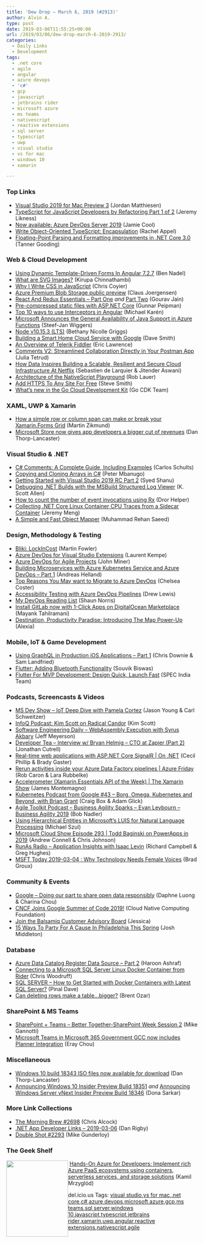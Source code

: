 ```yaml
---
title: 'Dew Drop – March 6, 2019 (#2913)'
author: Alvin A.
type: post
date: 2019-03-06T11:55:25+00:00
url: /2019/03/06/dew-drop-march-6-2019-2913/
categories:
  - Daily Links
  - Development
tags:
  - .net core
  - agile
  - angular
  - azure devops
  - 'c#'
  - gcp
  - javascript
  - jetbrains rider
  - microsoft azure
  - ms teams
  - nativescript
  - reactive extensions
  - sql server
  - typescript
  - uwp
  - visual studio
  - vs for mac
  - windows 10
  - xamarin

---
```

### <a name="top"></a>Top Links

  * <a href="https://devblogs.microsoft.com/visualstudio/visual-studio-2019-for-mac-preview-3/" target="_blank" rel="noopener noreferrer">Visual Studio 2019 for Mac Preview 3</a> (Jordan Matthiesen)
  * <a href="https://blog.jeremylikness.com/typescript-for-javascript-developers-by-refactoring-part-1-of-2-1c3f97115b1f?source=rss----f5c09f3c73f4---4" target="_blank" rel="noopener noreferrer">TypeScript for JavaScript Developers by Refactoring Part 1 of 2</a> (Jeremy Likness)
  * <a href="https://azure.microsoft.com/blog/now-available-azure-devops-server-2019/" target="_blank" rel="noopener noreferrer">Now available: Azure DevOps Server 2019</a> (Jamie Cool)
  * <a href="https://blog.jetbrains.com/webstorm/2019/03/write-object-oriented-typescript-encapsulation/" target="_blank" rel="noopener noreferrer">Write Object-Oriented TypeScript: Encapsulation</a> (Rachel Appel)
  * <a href="https://devblogs.microsoft.com/dotnet/floating-point-parsing-and-formatting-improvements-in-net-core-3-0/" target="_blank" rel="noopener noreferrer">Floating-Point Parsing and Formatting improvements in .NET Core 3.0</a> (Tanner Gooding)



### <a name="web"></a>Web & Cloud Development

  * <a href="https://www.bennadel.com/blog/3578-using-dynamic-template-driven-forms-in-angular-7-2-7.htm" target="_blank" rel="noopener noreferrer">Using Dynamic Template-Driven Forms In Angular 7.2.7</a> (Ben Nadel)
  * <a href="https://www.kirupa.com/tricks/svg_101.htm" target="_blank" rel="noopener noreferrer">What are SVG Images?</a> (Kirupa Chinnathambi)
  * <a href="https://mxstbr.com/thoughts/css-in-js/" target="_blank" rel="noopener noreferrer">Why I Write CSS in JavaScript</a> (Chris Coyier)
  * <a href="https://azure.microsoft.com/blog/azure-premium-blob-storage-public-preview/" target="_blank" rel="noopener noreferrer">Azure Premium Blob Storage public preview</a> (Claus Joergensen)
  * <a href="https://www.c-sharpcorner.com/article/react-and-redux-essentials-part-one2/" target="_blank" rel="noopener noreferrer">React And Redux Essentials &#8211; Part One</a> _and_ <a href="https://www.c-sharpcorner.com/article/react-and-redux-essentials-part-two/" target="_blank" rel="noopener noreferrer">Part Two</a> (Gourav Jain)
  * <a href="https://gunnarpeipman.com/aspnet/pre-compressed-files/" target="_blank" rel="noopener noreferrer">Pre-compressed static files with ASP.NET Core</a> (Gunnar Peipman)
  * <a href="https://blog.angularindepth.com/top-10-ways-to-use-interceptors-in-angular-db450f8a62d6?source=rss----e5ed704095b---4" target="_blank" rel="noopener noreferrer">Top 10 ways to use Interceptors in Angular</a> (Michael Karén)
  * <a href="https://www.infoq.com/news/2019/03/azure-functions-java-support-ga?utm_campaign=infoq_content&utm_source=infoq&utm_medium=feed&utm_term=global" target="_blank" rel="noopener noreferrer">Microsoft Announces the General Availability of Java Support in Azure Functions</a> (Steef-Jan Wiggers)
  * <a href="https://nodejs.org/en/blog/release/v10.15.3" target="_blank" rel="noopener noreferrer">Node v10.15.3 (LTS)</a> (Bethany Nicolle Griggs)
  * <a href="https://medium.com/google-developers/building-a-smart-home-cloud-service-with-google-1ee436ac5a03?source=rss----2e5ce7f173a5---4" target="_blank" rel="noopener noreferrer">Building a Smart Home Cloud Service with Google</a> (Dave Smith)
  * <a href="https://www.telerik.com/blogs/an-overview-of-telerik-fiddler" target="_blank" rel="noopener noreferrer">An Overview of Telerik Fiddler</a> (Eric Lawrence)
  * <a href="https://blog.getpostman.com/2019/02/14/comments-v2-streamlined-collaboration-directly-in-your-postman-app/" target="_blank" rel="noopener noreferrer">Comments V2: Streamlined Collaboration Directly in Your Postman App</a> (Julia Tetrud)
  * <a href="https://medium.com/netflix-techblog/how-data-inspires-building-a-scalable-resilient-and-secure-cloud-infrastructure-at-netflix-c14ea9f2d00c?source=rss----2615bd06b42e---4" target="_blank" rel="noopener noreferrer">How Data Inspires Building a Scalable, Resilient and Secure Cloud Infrastructure At Netflix</a> (Sebastien de Larquier & Jitender Aswani)
  * <a href="https://www.nativescript.org/blog/architecture-of-the-nativescript-playground" target="_blank" rel="noopener noreferrer">Architecture of the NativeScript Playground</a> (Rob Lauer)
  * <a href="https://ardalis.com/add-https-to-any-site-for-free" target="_blank" rel="noopener noreferrer">Add HTTPS To Any Site For Free</a> (Steve Smith)
  * <a href="https://blog.golang.org/gcdk-whats-new-in-march-2019" target="_blank" rel="noopener noreferrer">What&#8217;s new in the Go Cloud Development Kit</a> (Go CDK Team)



### <a name="silverlight"></a>XAML, UWP & Xamarin

  * <a href="https://blog.mzikmund.com/2019/03/how-a-simple-row-or-column-span-break-grid/" target="_blank" rel="noopener noreferrer">How a simple row or column span can make or break your Xamarin.Forms Grid</a> (Martin Zikmund)
  * <a href="http://feedproxy.google.com/~r/wmexperts/~3/PeHp5Ocgq3U/microsoft-store-now-gives-app-developers-bigger-cut-revenue" target="_blank" rel="noopener noreferrer">Microsoft Store now gives app developers a bigger cut of revenues</a> (Dan Thorp-Lancaster)



### <a name="dotnet"></a>Visual Studio & .NET

  * <a href="http://feedproxy.google.com/~r/SubMain/~3/1Z7EKoeeAj0/" target="_blank" rel="noopener noreferrer">C# Comments: A Complete Guide, Including Examples</a> (Carlos Schults)
  * <a href="https://www.telerik.com/blogs/copying-and-cloning-arrays-in-c" target="_blank" rel="noopener noreferrer">Copying and Cloning Arrays in C#</a> (Peter Mbanugo)
  * <a href="https://www.codeproject.com/Articles/1279055/Getting-Started-with-Visual-Studio-2019-RC-Part-2" target="_blank" rel="noopener noreferrer">Getting Started with Visual Studio 2019 RC Part 2</a> (Syed Shanu)
  * <a href="http://odetocode.com/blogs/scott/archive/2019/03/05/debugging-net-builds-with-the-msbuild-structured-log-viewer.aspx" target="_blank" rel="noopener noreferrer">Debugging .NET Builds with the MSBuild Structured Log Viewer</a> (K. Scott Allen)
  * <a href="https://helpercode.com/2019/03/06/how-to-count-the-number-of-event-invocations-using-rx/" target="_blank" rel="noopener noreferrer">How to count the number of event invocations using Rx</a> (Dror Helper)
  * <a href="https://devblogs.microsoft.com/dotnet/collecting-net-core-linux-container-cpu-traces-from-a-sidecar-container/" target="_blank" rel="noopener noreferrer">Collecting .NET Core Linux Container CPU Traces from a Sidecar Container</a> (Jeremy Meng)
  * <a href="https://rehansaeed.com/a-simple-and-fast-object-mapper/" target="_blank" rel="noopener noreferrer">A Simple and Fast Object Mapper</a> (Muhammad Rehan Saeed)



### <a name="design"></a>Design, Methodology & Testing

  * <a href="https://martinfowler.com/bliki/LockInCost.html" target="_blank" rel="noopener noreferrer">Bliki: LockInCost</a> (Martin Fowler)
  * <a href="http://feedproxy.google.com/~r/laurentkempe/~3/W_j6brx5Hfg/" target="_blank" rel="noopener noreferrer">Azure DevOps for Visual Studio Extensions</a> (Laurent Kempe)
  * <a href="http://feedproxy.google.com/~r/MSSQLTips-LatestSqlServerTips/~3/7r-BBr6O4kI/" target="_blank" rel="noopener noreferrer">Azure DevOps for Agile Projects</a> (John Miner)
  * <a href="https://techcommunity.microsoft.com/t5/Azure-Developer-Community-Blog/Building-Microservices-with-Azure-Kubernetes-Service-and-Azure/ba-p/356402" target="_blank" rel="noopener noreferrer">Building Microservices with Azure Kubernetes Service and Azure DevOps &#8211; Part 1</a> (Andreas Helland)
  * <a href="https://www.nebbiatech.com/2019/03/05/top-reasons-you-may-want-to-migrate-to-azure-devops/" target="_blank" rel="noopener noreferrer">Top Reasons You May want to Migrate to Azure DevOps</a> (Chelsea Coster)
  * <a href="https://devblogs.microsoft.com/premier-developer/accessibility-testing-with-azure-devops-pipelines/" target="_blank" rel="noopener noreferrer">Accessibility Testing with Azure DevOps Pipelines</a> (Drew Lewis)
  * <a href="https://content.pivotal.io/home-page/my-devops-reading-list" target="_blank" rel="noopener noreferrer">My DevOps Reading List</a> (Shaun Norris)
  * <a href="https://about.gitlab.com/2019/03/05/digitalocean-marketplace/" target="_blank" rel="noopener noreferrer">Install GitLab now with 1-Click Apps on DigitalOcean Marketplace</a> (Mayank Tahilramani)
  * <a href="https://blog.trello.com/map-power-up" target="_blank" rel="noopener noreferrer">Destination, Productivity Paradise: Introducing The Map Power-Up</a> (Alexia)



### <a name="mobile"></a>Mobile, IoT & Game Development

  * <a href="https://www.bignerdranch.com/blog/using-graphql-in-production-ios-applications-part-1/" target="_blank" rel="noopener noreferrer">Using GraphQL in Production iOS Applications &#8211; Part 1</a> (Chris Downie & Sam Landfried)
  * <a href="https://medium.com/flutter-community/flutter-adding-bluetooth-functionality-1b9715ccc698?source=rss----86fb29d7cc6a---4" target="_blank" rel="noopener noreferrer">Flutter: Adding Bluetooth Functionality</a> (Souvik Biswas)
  * <a href="https://hackernoon.com/flutter-for-mvp-development-design-quick-launch-fast-3c6d2e7f3bf8?source=rss----3a8144eabfe3---4" target="_blank" rel="noopener noreferrer">Flutter For MVP Development: Design Quick, Launch Fast</a> (SPEC India Team)



### <a name="podcasts"></a>Podcasts, Screencasts & Videos

  * <a href="http://msdevshow.com/2019/03/iot-deep-dive-with-pamela-cortez/" target="_blank" rel="noopener noreferrer">MS Dev Show &#8211; IoT Deep Dive with Pamela Cortez</a> (Jason Young & Carl Schweitzer)
  * <a href="https://www.infoq.com/podcasts/radical-candor?utm_campaign=infoq_content&utm_source=infoq&utm_medium=feed&utm_term=global" target="_blank" rel="noopener noreferrer">InfoQ Podcast: Kim Scott on Radical Candor</a> (Kim Scott)
  * <a href="https://softwareengineeringdaily.com/2019/03/06/webassembly-execution-with-syrus-akbary/" target="_blank" rel="noopener noreferrer">Software Engineering Daily &#8211; WebAssembly Execution with Syrus Akbary</a> (Jeff Meyerson)
  * <a href="http://developertea.simplecast.fm/ee95c7c9" target="_blank" rel="noopener noreferrer">Developer Tea &#8211; Interview w/ Bryan Helmig &#8211; CTO at Zapier (Part 2)</a> (Jonathan Cutrell)
  * <a href="https://channel9.msdn.com/Shows/On-NET/Real-time-web-applications-with-ASPNET-Core-SignalR?WT.mc_id=DX_MVP4025064" target="_blank" rel="noopener noreferrer">Real-time web applications with ASP.NET Core SignalR | On .NET</a> (Cecil Phillip & Brady Gaster)
  * <a href="https://channel9.msdn.com/Shows/Azure-Friday/Rerun-activities-inside-your-Azure-Data-Factory-pipelines?WT.mc_id=DX_MVP4025064" target="_blank" rel="noopener noreferrer">Rerun activities inside your Azure Data Factory pipelines | Azure Friday</a> (Rob Caron & Lara Rubbelke)
  * <a href="https://channel9.msdn.com/Shows/XamarinShow/Accelerometer-XamarinEssentials-API-of-the-Week?WT.mc_id=DX_MVP4025064" target="_blank" rel="noopener noreferrer">Accelerometer (Xamarin.Essentials API of the Week) | The Xamarin Show</a> (James Montemagno)
  * <a href="https://kubernetespodcast.com/episode/043-borg-omega-kubernetes-beyond/" target="_blank" rel="noopener noreferrer">Kubernetes Podcast from Google #43 &#8211; Borg, Omega, Kubernetes and Beyond, with Brian Grant</a> (Craig Box & Adam Glick)
  * <a href="http://agiletoolkit.libsyn.com/business-agility-sparks-evan-leybourn-business-agility-2019" target="_blank" rel="noopener noreferrer">Agile Toolkit Podcast &#8211; Business Agility Sparks &#8211; Evan Leybourn &#8211; Business Agility 2019</a> (Bob Nadler)
  * <a href="http://www.youtube.com/watch?v=Y_LAYlOkYs4" target="_blank" rel="noopener noreferrer">Using Hierarchical Entities in Microsoft&#8217;s LUIS for Natural Language Processing</a> (Michael Szul)
  * <a href="http://feeds.microsoftcloudshow.com/~r/microsoftcloudshowepisodes/~3/Zs2dIA23mso/293-todd-baginski-on-powerapps-in-2019" target="_blank" rel="noopener noreferrer">Microsoft Cloud Show Episode 293 | Todd Baginski on PowerApps in 2019</a> (Andrew Connell & Chris Johnson)
  * <a href="http://feedproxy.google.com/~r/RunaAsRadioWma/~3/GQqP1os3FrM/default.aspx" target="_blank" rel="noopener noreferrer">RunAs Radio &#8211; Application Insights with Isaac Levin</a> (Richard Campbell & Greg Hughes)
  * <a href="https://omny.fm/shows/msfttoday/msft-today-2019-03-04-why-technology-needs-female" target="_blank" rel="noopener noreferrer">MSFT Today 2019-03-04 : Why Technology Needs Female Voices</a> (Brad Groux)



### <a name="events"></a>Community & Events

  * <a href="http://feedproxy.google.com/~r/blogspot/MKuf/~3/W8pp2gQQtug/" target="_blank" rel="noopener noreferrer">Google &#8211; Doing our part to share open data responsibly</a> (Daphne Luong & Charina Chou)
  * <a href="https://www.cncf.io/blog/2019/03/05/cncf-joins-google-summer-of-code-2019/" target="_blank" rel="noopener noreferrer">CNCF Joins Google Summer of Code 2019!</a> (Cloud Native Computing Foundation)
  * <a href="https://blog.balsamiq.com/customer-advisory-board/" target="_blank" rel="noopener noreferrer">Join the Balsamiq Customer Advisory Board</a> (Jessica)
  * <a href="https://www.uwishunu.com/2019/03/ways-to-party-for-a-cause-fundraisers-this-spring-in-philadelphia/" target="_blank" rel="noopener noreferrer">15 Ways To Party For A Cause In Philadelphia This Spring</a> (Josh Middleton)



### <a name="sql"></a>Database

  * <a href="http://feedproxy.google.com/~r/MSSQLTips-LatestSqlServerTips/~3/d39Z4NzwgWY/" target="_blank" rel="noopener noreferrer">Azure Data Catalog Register Data Source &#8211; Part 2</a> (Haroon Ashraf)
  * <a href="https://blog.jetbrains.com/dotnet/2019/03/05/connecting-microsoft-sql-server-linux-docker-container-rider/" target="_blank" rel="noopener noreferrer">Connecting to a Microsoft SQL Server Linux Docker Container from Rider</a> (Chris Woodruff)
  * <a href="https://blog.sqlauthority.com/2019/03/06/sql-server-how-to-get-started-with-docker-containers-with-latest-sql-server/" target="_blank" rel="noopener noreferrer">SQL SERVER – How to Get Started with Docker Containers with Latest SQL Server?</a> (Pinal Dave)
  * <a href="http://feedproxy.google.com/~r/BrentOzar-SqlServerDba/~3/ZeZ8_-taevU/" target="_blank" rel="noopener noreferrer">Can deleting rows make a table…bigger?</a> (Brent Ozar)



### <a name="sp"></a>SharePoint & MS Teams

  * <a href="https://techcommunity.microsoft.com/t5/Healthcare-and-Life-Sciences/SharePoint-Teams-Better-Together-SharePoint-Week-Session-2/ba-p/360665" target="_blank" rel="noopener noreferrer">SharePoint + Teams – Better Together-SharePoint Week Session 2</a> (Mike Gannotti)
  * <a href="https://techcommunity.microsoft.com/t5/Planner-Blog/Microsoft-Teams-in-Microsoft-365-Government-GCC-now-includes/ba-p/360089" target="_blank" rel="noopener noreferrer">Microsoft Teams in Microsoft 365 Government GCC now includes Planner Integration</a> (Eray Chou)



### <a name="misc"></a>Miscellaneous

  * <a href="http://feedproxy.google.com/~r/wmexperts/~3/ipLVlUnlVVw/windows-10-build-18343-iso-files-now-available-download" target="_blank" rel="noopener noreferrer">Windows 10 build 18343 ISO files now available for download</a> (Dan Thorp-Lancaster)
  * <a href="https://blogs.windows.com/windowsexperience/2019/03/05/announcing-windows-10-insider-preview-build-18351/?WT.mc_id=DX_MVP4025064" target="_blank" rel="noopener noreferrer">Announcing Windows 10 Insider Preview Build 18351</a> _and_ <a href="https://blogs.windows.com/windowsexperience/2019/03/05/announcing-windows-server-vnext-insider-preview-build-18346/?WT.mc_id=DX_MVP4025064" target="_blank" rel="noopener noreferrer">Announcing Windows Server vNext Insider Preview Build 18346</a> (Dona Sarkar)



### <a name="links"></a>More Link Collections

  * <a href="http://feedproxy.google.com/~r/ReflectivePerspective/~3/yKBcnLWfArM/" target="_blank" rel="noopener noreferrer">The Morning Brew #2698</a> (Chris Alcock)
  * <a href="https://links.danrigby.com/2019/03/app-developer-links-2019-03-06/" target="_blank" rel="noopener noreferrer">.NET App Developer Links &#8211; 2019-03-06</a> (Dan Rigby)
  * <a href="https://afreshcup.com/home/2019/03/06/double-shot-2293.html" target="_blank" rel="noopener noreferrer">Double Shot #2293</a> (Mike Gunderloy)



### <a name="shelf"></a>The Geek Shelf

<a href="https://www.amazon.com/Hands-Azure-Developers-ecosystems-containers-ebook/dp/B07GDGCX29/ref=amavin-20" target="_blank" rel="noopener noreferrer"><img loading="lazy" decoding="async" width="162" height="200" align="left" style="margin: 0px 0px 10px; border: 0px currentcolor; border-image: none; float: left; display: inline; background-image: none;" src="https://m.media-amazon.com/images/I/718YECtn5HL._AC_UL436_.jpg" border="0" /></a>&nbsp;<a href="https://www.amazon.com/Hands-Azure-Developers-ecosystems-containers-ebook/dp/B07GDGCX29/ref=amavin-20" target="_blank" rel="noopener noreferrer">Hands-On Azure for Developers: Implement rich Azure PaaS ecosystems using containers, serverless services, and storage solutions</a> (Kamil Mrzyglód)









<div class="wlWriterEditableSmartContent" id="scid:77ECF5F8-D252-44F5-B4EB-D463C5396A79:6e64e9e8-e66a-4fa8-84cb-4687e210003c" style="margin: 0px; padding: 0px; float: none; display: inline;">
  del.icio.us Tags: <a href="http://del.icio.us/popular/visual+studio" rel="tag">visual studio</a>,<a href="http://del.icio.us/popular/vs+for+mac" rel="tag">vs for mac</a>,<a href="http://del.icio.us/popular/.net+core" rel="tag">.net core</a>,<a href="http://del.icio.us/popular/c%23" rel="tag">c#</a>,<a href="http://del.icio.us/popular/azure+devops" rel="tag">azure devops</a>,<a href="http://del.icio.us/popular/microsoft+azure" rel="tag">microsoft azure</a>,<a href="http://del.icio.us/popular/gcp" rel="tag">gcp</a>,<a href="http://del.icio.us/popular/ms+teams" rel="tag">ms teams</a>,<a href="http://del.icio.us/popular/sql+server" rel="tag">sql server</a>,<a href="http://del.icio.us/popular/windows+10" rel="tag">windows 10</a>,<a href="http://del.icio.us/popular/javascript" rel="tag">javascript</a>,<a href="http://del.icio.us/popular/typescript" rel="tag">typescript</a>,<a href="http://del.icio.us/popular/jetbrains+rider" rel="tag">jetbrains rider</a>,<a href="http://del.icio.us/popular/xamarin" rel="tag">xamarin</a>,<a href="http://del.icio.us/popular/uwp" rel="tag">uwp</a>,<a href="http://del.icio.us/popular/angular" rel="tag">angular</a>,<a href="http://del.icio.us/popular/reactive+extensions" rel="tag">reactive extensions</a>,<a href="http://del.icio.us/popular/nativescript" rel="tag">nativescript</a>,<a href="http://del.icio.us/popular/agile" rel="tag">agile</a>
</div>